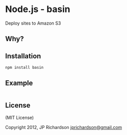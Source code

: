 Node.js - basin
================

Deploy sites to Amazon S3


Why?
----



Installation
------------

    npm install basin



Example
------


```javascript
```

License
-------

(MIT License)

Copyright 2012, JP Richardson  <jprichardson@gmail.com>


